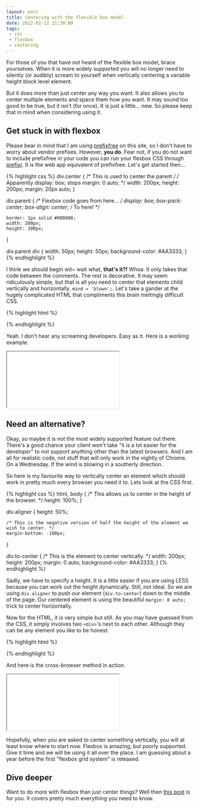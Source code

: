 ```yaml
---
layout: post
title: Centering with the flexible box model
date: 2012-02-12 11:30:00
tags:
 - css
 - flexbox
 - centering
---
```


For those of you that have not heard of the flexible box model, brace yourselves. When it is more widely supported you will no longer need to silently (or audibly) scream to yourself when vertically centering a variable height block level element.

But it does more than just center any way you want. It also allows you to center multiple elements and space them how you want. It may sound too good to be true, but it isn't (for once). It is just a little&hellip; new. So please keep that in mind when considering using it.

## Get stuck in with flexbox

Please bear in mind that I am using [prefixfree](https://github.com/LeaVerou/prefixfree) on this site, so I don't have to worry about vendor prefixes. However, **you do**. Fear not, if you do not want to include prefixfree in your code you can run your flexbox CSS through [prefixr](http://prefixr.com/). It is the web app equivalent of prefixfree. Let's get started then&hellip;

{% highlight css %}
div.center {
	/* This is used to center the parent */
	/* Apparently display: box; stops margin: 0 auto; */
	width: 200px;
	height: 200px;
	margin: 20px auto;
}

div.parent {
	/* Flexbox code goes from here... */
	display: box;
	box-pack: center;
	box-align: center;
	/* To here! */
	
	border: 1px solid #000000;
	width: 200px;
	height: 200px;
}

div.parent div {
	width: 50px;
	height: 50px;
	background-color: #AA3333;
}
{% endhighlight %}

I think we should begin wit~ wait what, **that's it?!** Whoa. It only takes that code between the comments. The rest is decorative. It may seem ridiculously simple, but that is all you need to center that elements child vertically and horizontally. `mind = 'blown';`. Let's take a gander at the hugely complicated HTML that compliments this brain meltingly difficult CSS.

{% highlight html %}
<div class='center'>
	<div class='parent'>
		<div></div>
	</div>
</div>
{% endhighlight %}

Yeah. I don't hear any screaming developers. Easy as &pi;. Here is a working example.

<iframe class='example' src='/examples/center-flexbox.html'>.</iframe>

## Need an alternative?

Okay, so maybe it is not the most widely supported feature out there. There's a good chance your client won't take "it is a lot easier for the developer" to not support anything other than the latest browsers. And I am all for realistic code, not stuff that will only work in the nightly of Chrome. On a Wednesday. If the wind is blowing in a southerly direction.

So here is my favourite way to vertically center an element which should work in pretty much every browser you need it to. Lets look at the CSS first.

{% highlight css %}
html, body {
	/* This allows us to center in the height of the browser. */
	height: 100%;
}

div.aligner {
	height: 50%;
	
	/* This is the negative version of half the height of the element we wish to center. */
	margin-bottom: -100px;
}

div.to-center {
	/* This is the element to center vertically. */
	width: 200px;
	height: 200px;
	margin: 0 auto;
	background-color: #AA3333;
}
{% endhighlight %}

Sadly, we have to specify a height. It is a little easier if you are using LESS because you can work out the height dynamically. Still, not ideal. So we are using `div.aligner` to push our element (`div.to-center`) down to the middle of the page. Our centered element is using the beautiful `margin: 0 auto;` trick to center horizontally.

Now for the HTML, it is very simple but still. As you may have guessed from the CSS, it simply involves two `<div>`'s next to each other. Although they can be any element you like to be honest.

{% highlight html %}
<div class='aligner'></div>
<div class='to-center'></div>
{% endhighlight %}

And here is the cross-browser method in action.

<iframe class='example' src='/examples/center-cross-browser.html'>.</iframe>

Hopefully, when you are asked to center something vertically, you will at least know where to start now. Flexbox is amazing, but poorly supported. Give it time and we will be using it all over the place. I am guessing about a year before the first "flexbox grid system" is released.

## Dive deeper

Want to do more with flexbox than just center things? Well then [this post](http://www.html5rocks.com/en/tutorials/flexbox/quick/) is for you. It covers pretty much everything you need to know.